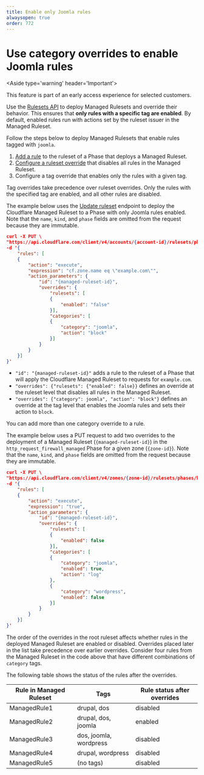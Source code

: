 ```yaml
---
title: Enable only Joomla rules
alwaysopen: true
order: 772
---
```


# Use category overrides to enable Joomla rules

<Aside type='warning' header='Important'>

This feature is part of an early access experience for selected customers.

</Aside>

Use the [Rulesets API](/cf-rulesets/rulesets-api) to deploy Managed Rulesets and override their behavior. This ensures that **only rules with a specific tag are enabled**. By default, enabled rules run with actions set by the ruleset issuer in the Managed Ruleset.

Follow the steps below to deploy Managed Rulesets that enable rules tagged with `joomla`.

1. [Add a rule](/cf-rulesets/deploy-rulesets) to the ruleset of a Phase that deploys a Managed Ruleset.
1. [Configure a ruleset override](/cf-rulesets/managed-rulesets/override-managed-ruleset) that disables all rules in the Managed Ruleset.
1. Configure a tag override that enables only the rules with a given tag.

Tag overrides take precedence over ruleset overrides. Only the rules with the specified tag are enabled, and all other rules are disabled.

The example below uses the [Update ruleset](/cf-rulesets/rulesets-api/update/) endpoint to deploy the Cloudflare Managed Ruleset to a Phase with only Joomla rules enabled. Note that the `name`, `kind`, and `phase` fields are omitted from the request because they are immutable.

```json
curl -X PUT \
"https://api.cloudflare.com/client/v4/accounts/{account-id}/rulesets/phases/http_request_firewall_managed/entrypoint" \
-d '{
    "rules": [
    {
        "action": "execute",
        "expression": "cf.zone.name eq \"example.com\"",
        "action_parameters": {
            "id": "{managed-ruleset-id}",
            "overrides": {
                "rulesets": [
                {
                    "enabled": "false"
                }],
                "categories": [
                {
                    "category": "joomla",
                    "action": "block"
                }]
            }
        }
    }]
}'
```

* `"id": "{managed-ruleset-id}"` adds a rule to the ruleset of a Phase that will apply the Cloudflare Managed Ruleset to requests for `example.com`.
* `"overrides": {"rulesets": {"enabled": false}}` defines an override at the ruleset level that disables all rules in the Managed Ruleset.
* `"overrides": {"category": joomla", "action": "block"}` defines an override at the tag level that enables the Joomla rules and sets their action to `block`.

You can add more than one category override to a rule.

The example below uses a PUT request to add two overrides to the deployment of a Managed Ruleset (`{managed-ruleset-id}`) in the `http_request_firewall_managed` Phase for a given zone (`{zone-id}`). Note that the `name`, `kind`, and `phase` fields are omitted from the request because they are immutable.

```json
curl -X PUT \
"https://api.cloudflare.com/client/v4/zones/{zone-id}/rulesets/phases/http_request_firewall_managed/entrypoint" \
-d '{
    "rules": [
    {
        "action": "execute",
        "expression": "true",
        "action_parameters": {
            "id": "{managed-ruleset-id}",
            "overrides": {
                "rulesets": [
                {
                    "enabled": false
                }],
                "categories": [
                {
                    "category": "joomla",
                    "enabled": true,
                    "action": "log"
                },
                {
                    "category": "wordpress",
                    "enabled": false
                }]
            }
        }
    }]
}'
```

The order of the overrides in the root ruleset affects whether rules in the deployed Managed Ruleset are enabled or disabled. Overrides placed later in the list take precedence over earlier overrides. Consider four rules from the Managed Ruleset in the code above that have different combinations of `category` tags.

The following table shows the status of the rules after the overrides.

<table>
  <thead>
    <tr>
      <th>Rule in Managed Ruleset</th>
      <th>Tags</th>
      <th>Rule status after overrides</th>
    </tr>
  </thead>
  <tbody>
    <tr>
      <td>ManagedRule1</td>
      <td>drupal, dos</td>
      <td>disabled</td>
    </tr>
    <tr>
      <td>ManagedRule2</td>
      <td>drupal, dos, joomla</td>
       <td>enabled</td>
    </tr>
    <tr>
      <td>ManagedRule3</td>
      <td>dos, joomla, wordpress</td>
      <td>disabled</td>
    </tr>
    <tr>
      <td>ManagedRule4</td>
      <td>drupal, wordpress</td>
      <td>disabled</td>
    </tr>
    <tr>
      <td>ManagedRule5</td>
      <td>(no tags)</td>
      <td>disabled</td>
    </tr>
  </tbody>
</table>
